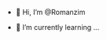 - 👋 Hi, I’m @Romanzim

- 🌱 I’m currently learning ...


<!---
Romanzim/Romanzim is a ✨ special ✨ repository because its `README.md` (this file) appears on your GitHub profile.
You can click the Preview link to take a look at your changes.
--->
